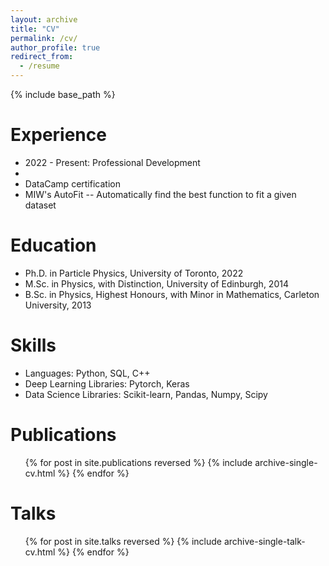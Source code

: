 ```yaml
---
layout: archive
title: "CV"
permalink: /cv/
author_profile: true
redirect_from:
  - /resume
---
```


{% include base_path %}

Experience
======
* 2022 - Present: Professional Development
* 
* DataCamp certification 
* MIW's AutoFit -- Automatically find the best function to fit a given dataset

Education
======
* Ph.D. in Particle Physics, University of Toronto, 2022
* M.Sc. in Physics, with Distinction, University of Edinburgh, 2014
* B.Sc. in Physics, Highest Honours, with Minor in Mathematics, Carleton University, 2013
  
Skills
======
* Languages: Python, SQL, C++
* Deep Learning Libraries: Pytorch, Keras
* Data Science Libraries: Scikit-learn, Pandas, Numpy, Scipy

Publications
======
  <ul>{% for post in site.publications reversed %}
    {% include archive-single-cv.html %}
  {% endfor %}</ul>
  
Talks
======
  <ul>{% for post in site.talks reversed %}
    {% include archive-single-talk-cv.html %}
  {% endfor %}</ul>

